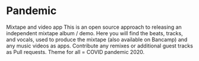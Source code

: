 # Pandemic
Mixtape and video app
This is an open source approach to releasing an independent mixtape album / demo.  Here you will find the beats, tracks, and vocals, used to produce the mixtape (also available on Bancamp) and any music videos as apps. 
Contribute any remixes or additional guest tracks as Pull requests. 
Theme for all = COVID pandemic 2020. 
